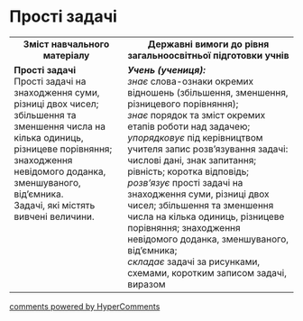 # Прості задачі
<table>
  <tr>
    <td width="40%" align="center"><b>Зміст навчального матеріалу<b></td>
    <td width="60%" align="center"><b>Державні вимоги до рівня загальноосвітньої підготовки учнів</b></td>
  </tr>
  <tr>
    <td width="40%" style="vertical-align:top !important;"><b>Прості задачі</b><br>
Прості задачі на знаходження суми,  різниці двох чисел; збільшення та зменшення числа на кілька одиниць, різницеве порівняння; знаходження невідомого доданка, зменшуваного, від’ємника.<br> 
Задачі, які містять вивчені величини.<br></td>
    <td width="60%" style="vertical-align:top !important;"><i><b>Учень (учениця):</b></i><br>
<i>знає</i> слова-ознаки окремих відношень (збільшення, зменшення, різницевого порівняння);<br>
<i>знає</i> порядок та зміст окремих етапів роботи над задачею;<br>
<i>упорядковує</i> під керівництвом учителя запис розв’язування задачі: числові дані, знак запитання; рівність; коротка відповідь;<br>
<i>розв’язує</i> прості задачі на знаходження суми,  різниці двох чисел; збільшення та зменшення числа на кілька одиниць, різницеве порівняння; знаходження невідомого доданка, зменшуваного, від’ємника;<br>
<i>складає</i> задачі за рисунками, схемами, коротким записом задачі, виразом<br></td>
  </tr>
</table>

<div id="hypercomments_widget"></div>
<a href="http://hypercomments.com" class="hc-link" title="comments widget">comments powered by HyperComments</a>